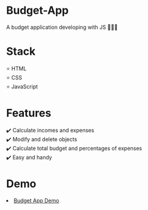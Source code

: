 # Budget-App
A budget application developing with JS 💸💸💸

# Stack

⭐ HTML<br/>
⭐ CSS<br/>
⭐ JavaScript<br/>

# Features

✔️ Calculate incomes and expenses<br/>
✔️ Modify and delete objects<br/>
✔️ Calculate total budget and percentages of expenses<br/>
✔️ Easy and handy<br/>

# Demo

<li><a href="https://khalinguy.github.io/Budget-App/">Budget App Demo</a></li></br>

